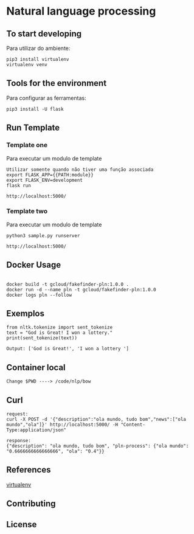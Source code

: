 # Natural language processing

##  To start developing 
Para utilizar do ambiente:
```
pip3 install virtualenv
virtualenv venv
```
## Tools for the environment
Para configurar as ferramentas:
```
pip3 install -U flask
```
## Run Template

### Template one
Para executar um modulo de template
```
Utilizar somente quando não tiver uma função associada
export FLASK_APP={{PATH:module}}
export FLASK_ENV=development
flask run

http://localhost:5000/
```
### Template two
Para executar um modulo de template
```
python3 sample.py runserver

http://localhost:5000/
```

## Docker Usage

```docker

docker build -t gcloud/fakefinder-pln:1.0.0 .
docker run -d --name pln -t gcloud/fakefinder-pln:1.0.0 
docker logs pln --follow

```

## Exemplos
```
from nltk.tokenize import sent_tokenize
text = "God is Great! I won a lottery."
print(sent_tokenize(text))

Output: ['God is Great!', 'I won a lottery ']

```

## Container local
```
Change $PWD ----> /code/nlp/bow
```

## Curl 
```
request:
curl -X POST -d '{"description":"ola mundo, tudo bom","news":["ola mundo","ola"]}' http://localhost:5000/ -H "Content-Type:application/json" 

response:
{"description": "ola mundo, tudo bom", "pln-process": {"ola mundo": "0.6666666666666666", "ola": "0.4"}}

```

## References 
[virtualenv](https://www.treinaweb.com.br/blog/criando-ambientes-virtuais-para-projetos-python-com-o-virtualenv/)

## Contributing

## License
